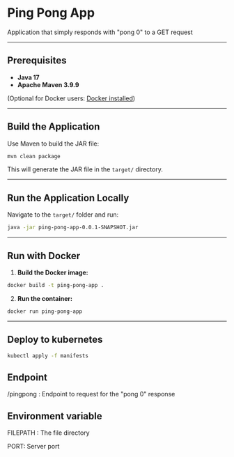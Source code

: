 # Ping Pong App

Application that simply responds with &quot;pong 0&quot; to a GET request

---

## Prerequisites

* **Java 17**
* **Apache Maven 3.9.9**

(Optional for Docker users: [Docker installed](https://docs.docker.com/get-docker/))

---

## Build the Application

Use Maven to build the JAR file:

```bash
mvn clean package
```

This will generate the JAR file in the `target/` directory.

---

## Run the Application Locally

Navigate to the `target/` folder and run:

```bash
java -jar ping-pong-app-0.0.1-SNAPSHOT.jar
```

---

## Run with Docker

1. **Build the Docker image:**

```bash
docker build -t ping-pong-app .
```

2. **Run the container:**

```bash
docker run ping-pong-app
```

---

## Deploy to kubernetes

```bash
kubectl apply -f manifests
```

## Endpoint

/pingpong : Endpoint to request for the "pong 0" response

## Environment variable
FILEPATH :  The file directory

PORT: Server port


